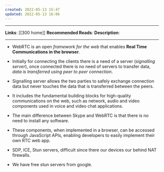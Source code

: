 ```yaml
---
created: 2022-05-13 15:47
updated: 2022-05-13 16:06
---
```

---
**Links**: [[300 home]]
**Recommended Reads**: 
**Description**: 

---
- WebRTC is an open *framework for the web* that enables **Real Time Communications in the browser**. 
- Initially for connecting the clients there is a need of a server (*signalling server*), once connected there is no need of servers to transfer data, *data is transferred using peer to peer connection*.
- Signalling server allows the two parties to safely exchange connection data but never touches the data that is transferred between the peers.
- It includes the fundamental building blocks for high-quality communications on the web, such as network, audio and video components used in voice and video chat applications.
- The main difference between Skype and WebRTC is that there is no need to install any software.
- These components, when implemented in a browser, can be accessed through JavaScript APIs, enabling developers to easily implement their own RTC web app.

- SDP, ICE, Stun servers, difficult since there our devices our behind NAT firewalls.
- We have free stun servers from google.